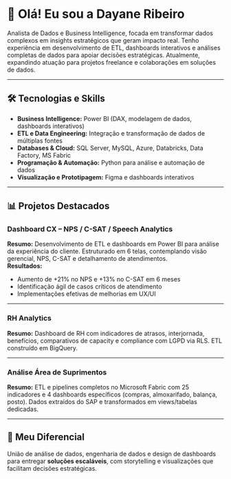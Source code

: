 # 👋 Olá! Eu sou a Dayane Ribeiro

Analista de Dados e Business Intelligence, focada em transformar dados complexos em insights estratégicos que geram impacto real. Tenho experiência em desenvolvimento de ETL, dashboards interativos e análises completas de dados para apoiar decisões estratégicas. Atualmente, expandindo atuação para projetos freelance e colaborações em soluções de dados.

---

## 🛠️ Tecnologias e Skills

- **Business Intelligence:** Power BI (DAX, modelagem de dados, dashboards interativos)  
- **ETL e Data Engineering:** Integração e transformação de dados de múltiplas fontes  
- **Databases & Cloud:** SQL Server, MySQL, Azure, Databricks, Data Factory, MS Fabric  
- **Programação & Automação:** Python para análise e automação de dados  
- **Visualização e Prototipagem:** Figma e dashboards interativos  

---

## 📊 Projetos Destacados

### Dashboard CX – NPS / C-SAT / Speech Analytics
**Resumo:** Desenvolvimento de ETL e dashboards em Power BI para análise da experiência do cliente. Estruturado em 6 telas, contemplando visão gerencial, NPS, C-SAT e detalhamento de atendimentos.  
**Resultados:**  
- Aumento de +21% no NPS e +13% no C-SAT em 6 meses  
- Identificação ágil de casos críticos de atendimento  
- Implementações efetivas de melhorias em UX/UI  

---

### RH Analytics
**Resumo:** Dashboard de RH com indicadores de atrasos, interjornada, benefícios, comparativos de capacity e compliance com LGPD via RLS. ETL construído em BigQuery.  

---

### Análise Área de Suprimentos
**Resumo:** ETL e pipelines completos no Microsoft Fabric com 25 indicadores e 4 dashboards específicos (compras, almoxarifado, balança, posto). Dados extraídos do SAP e transformados em views/tabelas dedicadas.  

---

## 🌟 Meu Diferencial

União de análise de dados, engenharia de dados e design de dashboards para entregar **soluções escaláveis**, com storytelling e visualizações que facilitam decisões estratégicas.  
